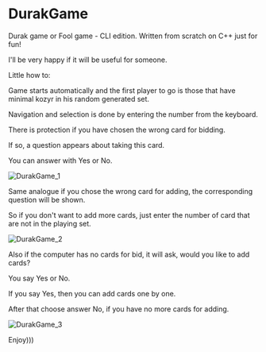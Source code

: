 # DurakGame
Durak game or Fool game - CLI edition. Written from scratch on C++ just for fun! 

I'll be very happy if it will be useful for someone.


Little how to:

Game starts automatically and the first player to go is those that have minimal kozyr in his random generated set.

Navigation and selection is done by entering the number from the keyboard.

There is protection if you have chosen the wrong card for bidding. 

If so, a question appears about taking this card.

You can answer with Yes or No.

![DurakGame_1](https://user-images.githubusercontent.com/128217174/235555561-512cfc83-3b69-41c6-b12b-4a5a5e93071d.jpg)


Same analogue if you chose the wrong card for adding, the corresponding question will be shown.


So if you don't want to add more cards, just enter the number of card that are not in the playing set. 

![DurakGame_2](https://user-images.githubusercontent.com/128217174/235555564-12e47bd9-c948-41f6-a22c-bf0d16e4d89f.jpg)


Also if the computer has no cards for bid, it will ask, would you like to add cards?

You say Yes or No.

If you say Yes, then you can add cards one by one.

After that choose answer No, if you have no more cards for adding.

![DurakGame_3](https://user-images.githubusercontent.com/128217174/235555565-8c1e34c1-7154-4719-9f0b-8109be8af7b4.jpg)

Enjoy)))

